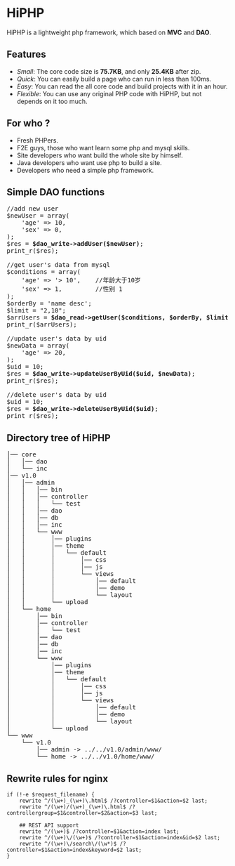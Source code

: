 # HiPHP
HiPHP is a lightweight php framework, which based on <strong>MVC</strong> and <strong>DAO</strong>.


## Features
* <em>Small</em>: The core code size is <strong>75.7KB</strong>, and only <strong>25.4KB</strong> after zip.
* <em>Quick</em>: You can easily build a page who can run in less than 100ms.
* <em>Easy</em>: You can read the all core code and build projects with it in an hour.
* <em>Flexible</em>: You can use any original PHP code with HiPHP, but not depends on it too much.


## For who ?
* Fresh PHPers.
* F2E guys, those who want learn some php and mysql skills.
* Site developers who want build the whole site by himself.
* Java developers who want use php to build a site.
* Developers who need a simple php framework.


## Simple DAO functions
<pre>
//add new user
$newUser = array(
    'age' => 10,
    'sex' => 0,
);
$res = <strong>$dao_write->addUser($newUser)</strong>;
print_r($res);

//get user's data from mysql
$conditions = array(
    'age' => '> 10',    //年龄大于10岁
    'sex' => 1,         //性别 1
);
$orderBy = 'name desc';
$limit = "2,10";
$arrUsers = <strong>$dao_read->getUser($conditions, $orderBy, $limit)</strong>;
print_r($arrUsers);

//update user's data by uid
$newData = array(
    'age' => 20,
);
$uid = 10;
$res = <strong>$dao_write->updateUserByUid($uid, $newData)</strong>;
print_r($res);

//delete user's data by uid
$uid = 10;
$res = <strong>$dao_write->deleteUserByUid($uid)</strong>;
print_r($res);
</pre>


## Directory tree of HiPHP
<pre>
│── core
│   │── dao
│   └── inc
│── v1.0
│   │── admin
│   │   │── bin
│   │   │── controller
│   │   │   └── test
│   │   │── dao
│   │   │── db
│   │   │── inc
│   │   └── www
│   │       │── plugins
│   │       │── theme
│   │       │   └── default
│   │       │       │── css
│   │       │       │── js
│   │       │       └── views
│   │       │           │── default
│   │       │           │── demo
│   │       │           └── layout
│   │       └── upload
│   └── home
│       │── bin
│       │── controller
│       │   └── test
│       │── dao
│       │── db
│       │── inc
│       └── www
│           │── plugins
│           │── theme
│           │   └── default
│           │       │── css
│           │       │── js
│           │       └── views
│           │           │── default
│           │           │── demo
│           │           └── layout
│           └── upload
└── www
    └── v1.0
        │── admin -> ../../v1.0/admin/www/
        └── home -> ../../v1.0/home/www/
</pre>


## Rewrite rules for nginx
    if (!-e $request_filename) {
        rewrite ^/(\w+)_(\w+)\.html$ /?controller=$1&action=$2 last;
        rewrite ^/(\w+)/(\w+)_(\w+)\.html$ /?controllergroup=$1&controller=$2&action=$3 last;

        ## REST API support
        rewrite ^/(\w+)$ /?controller=$1&action=index last;
        rewrite ^/(\w+)\/(\w+)$ /?controller=$1&action=index&id=$2 last;
        rewrite ^/(\w+)\/search\/(\w*)$ /?controller=$1&action=index&keyword=$2 last;
    }

